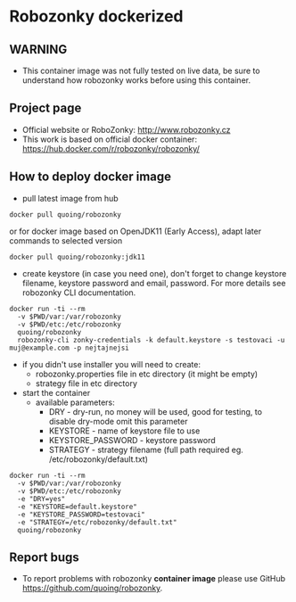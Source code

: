 # Robozonky dockerized #
## WARNING ##
* This container image was not fully tested on live data, be sure to understand how robozonky works before using this container.

## Project page ##
* Official website or RoboZonky: <http://www.robozonky.cz>
* This work is based on official docker container: <https://hub.docker.com/r/robozonky/robozonky/>

## How to deploy docker image
* pull latest image from hub
```
docker pull quoing/robozonky
  ```
or for docker image based on OpenJDK11 (Early Access), adapt later commands to selected version
```
docker pull quoing/robozonky:jdk11
```
* create keystore (in case you need one), don't forget to change keystore filename, keystore password and email, password. For more details see robozonky CLI documentation.

```
docker run -ti --rm 
  -v $PWD/var:/var/robozonky 
  -v $PWD/etc:/etc/robozonky 
  quoing/robozonky 
  robozonky-cli zonky-credentials -k default.keystore -s testovaci -u muj@example.com -p nejtajnejsi
```
* if you didn't use installer you will need to create:
  * robozonky.properties file in etc directory (it might be empty)
  * strategy file in etc directory
* start the container
  * available parameters:
    * DRY - dry-run, no money will be used, good for testing, to disable dry-mode omit this parameter
    * KEYSTORE - name of keystore file to use
    * KEYSTORE_PASSWORD - keystore password
    * STRATEGY - strategy filename (full path required eg. /etc/robozonky/default.txt)

```
docker run -ti --rm 
  -v $PWD/var:/var/robozonky 
  -v $PWD/etc:/etc/robozonky 
  -e "DRY=yes"
  -e "KEYSTORE=default.keystore"
  -e "KEYSTORE_PASSWORD=testovaci"
  -e "STRATEGY=/etc/robozonky/default.txt"
  quoing/robozonky
```

## Report bugs ##
* To report problems with robozonky **container image** please use GitHub <https://github.com/quoing/robozonky>.

